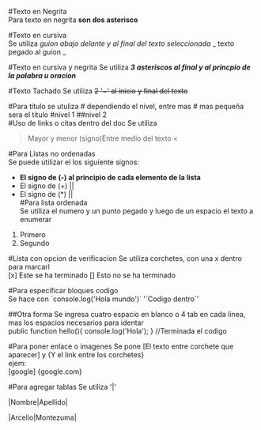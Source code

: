 #Texto en Negrita  
Para texto en negrita **son dos asterisco**  

#Texto en cursiva  
Se utiliza  _guion abajo delante y al final del texto seleccionada_  _ texto pegado al guion   _

#Texto en cursiva y negrita
Se utiliza ***3 asteriscos al final y al princpio de la palabra u oracion***

#Texto Tachado
Se utiliza ~~2 '~' al inicio y final del texto~~

#Para titulo
se utuliza # dependiendo el nivel, entre mas # mas pequeña sera el titulo #nivel 1 ##nivel 2  
#Uso de links o citas dentro del doc
Se utiliza 

> Mayor y menor (signo)Entre medio del texto
<  

#Para Listas no ordenadas  
Se puede utilizar el los siguiente signos:  
- **El signo de  (-) al principio de cada elemento de la lista**
- El signo de (+) ||  
- El signo de  (*) ||  
#Para lista ordenada  
Se utiliza el numero y un punto pegado y luego de un espacio el texto a enumerar
1. Primero
2. Segundo  

#Lista con opcion de verificacion
Se utiliza corchetes, con una x dentro para marcarl  
[x] Este se ha terminado
[] Esto no se ha terminado

#Para especificar bloques codigo  
Se hace con ´console.log('Hola mundo')´ '´Codigo dentro´'

##Otra forma
Se ingresa cuatro espacio en blanco o 4 tab en cada linea, mas los espacios necesarios para identar  
	public function hello(){
	  console.log('Hola');
	}
	//Terminada el codigo

#Para poner enlace o imagenes
Se pone [El texto entre corchete que aparecer] y {Y el link entre los corchetes}  
ejem:  
[google] {google.com}  

#Para agregar tablas
Se utiliza '|'

|Nombre|Apellido|

|Arcelio|Montezuma|






